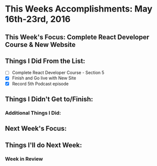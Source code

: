 # This Weeks Accomplishments: May 16th-23rd, 2016

## This Week's Focus: Complete React Developer Course & New Website

## Things I Did From the List:
- [ ] Complete React Developer Course - Section 5
- [x] Finish and Go live with New Site
- [x] Record 5th Podcast episode

## Things I Didn't Get to/Finish:

### Additional Things I Did:

## Next Week's Focus:

## Things I'll do Next Week:

### Week in Review
